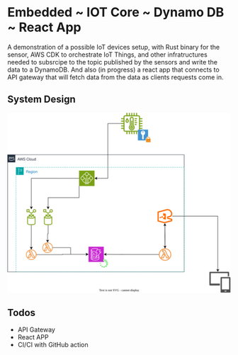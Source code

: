 # Embedded ~ IOT Core ~ Dynamo DB ~ React App

A demonstration of a possible IoT devices setup, with Rust binary for the sensor, AWS CDK to orchestrate IoT Things, and other infratructures needed to subsrcipe to the topic published by the sensors and write the data to a DynamoDB. And also (in progress) a react app that connects to API gateway that will fetch data from the data as clients requests come in.

## System Design

<img src="./design.svg">

## Todos

- API Gateway
- React APP
- CI/CI with GitHub action
